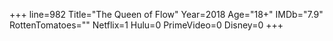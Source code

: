 +++
line=982
Title="The Queen of Flow"
Year=2018
Age="18+"
IMDb="7.9"
RottenTomatoes=""
Netflix=1
Hulu=0
PrimeVideo=0
Disney=0
+++

